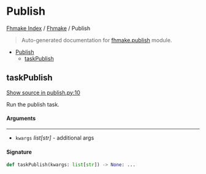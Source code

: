 # Publish

[Fhmake Index](../README.md#fhmake-index) / [Fhmake](./index.md#fhmake) / Publish

> Auto-generated documentation for [fhmake.publish](../../../fhmake/publish.py) module.

- [Publish](#publish)
  - [taskPublish](#taskpublish)

## taskPublish

[Show source in publish.py:10](../../../fhmake/publish.py#L10)

Run the publish task.

#### Arguments

----
 - `kwargs` *list[str]* - additional args

#### Signature

```python
def taskPublish(kwargs: list[str]) -> None: ...
```